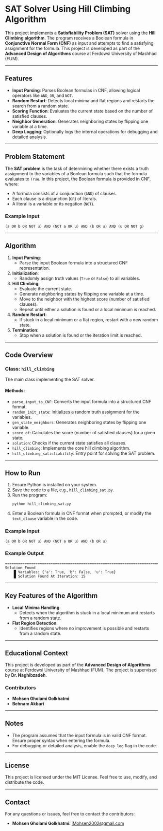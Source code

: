 # SAT Solver Using Hill Climbing Algorithm

This project implements a **Satisfiability Problem (SAT)** solver using the **Hill Climbing algorithm**. The program receives a Boolean formula in **Conjunctive Normal Form (CNF)** as input and attempts to find a satisfying assignment for the formula. This project is developed as part of the **Advanced Design of Algorithms** course at Ferdowsi University of Mashhad (FUM).

---

## Features

-   **Input Parsing**: Parses Boolean formulas in CNF, allowing logical operators like `AND`, `OR`, and `NOT`.
-   **Random Restart**: Detects local minima and flat regions and restarts the search from a random state.
-   **Scoring Function**: Evaluates the current state based on the number of satisfied clauses.
-   **Neighbor Generation**: Generates neighboring states by flipping one variable at a time.
-   **Deep Logging**: Optionally logs the internal operations for debugging and detailed analysis.

---

## Problem Statement

The **SAT problem** is the task of determining whether there exists a truth assignment to the variables of a Boolean formula such that the formula evaluates to `True`. In this project, the Boolean formula is provided in CNF, where:

-   A formula consists of a conjunction (`AND`) of clauses.
-   Each clause is a disjunction (`OR`) of literals.
-   A literal is a variable or its negation (`NOT`).

### Example Input

```text
(a OR b OR NOT u) AND (NOT a OR u) AND (b OR u) AND (u OR NOT g)
```

---

## Algorithm

1. **Input Parsing**:
    - Parse the input Boolean formula into a structured CNF representation.
2. **Initialization**:
    - Randomly assign truth values (`True` or `False`) to all variables.
3. **Hill Climbing**:
    - Evaluate the current state.
    - Generate neighboring states by flipping one variable at a time.
    - Move to the neighbor with the highest score (number of satisfied clauses).
    - Repeat until either a solution is found or a local minimum is reached.
4. **Random Restart**:
    - If stuck in a local minimum or a flat region, restart with a new random state.
5. **Termination**:
    - Stop when a solution is found or the iteration limit is reached.

---

## Code Overview

### Class: `hill_climbing`

The main class implementing the SAT solver.

#### Methods:

-   `parse_input_to_CNF`: Converts the input formula into a structured CNF format.
-   `random_init_state`: Initializes a random truth assignment for the variables.
-   `gen_state_neighbors`: Generates neighboring states by flipping one variable.
-   `score_of`: Calculates the score (number of satisfied clauses) for a given state.
-   `solution`: Checks if the current state satisfies all clauses.
-   `hill_climbing`: Implements the core hill climbing algorithm.
-   `hill_climbing_satisfiability`: Entry point for solving the SAT problem.

---

## How to Run

1. Ensure Python is installed on your system.
2. Save the code to a file, e.g., `hill_climbing_sat.py`.
3. Run the program:
    ```bash
    python hill_climbing_sat.py
    ```
4. Enter a Boolean formula in CNF format when prompted, or modify the `text_clause` variable in the code.

### Example Input

```text
(a OR b OR NOT u) AND (NOT a OR u) AND (b OR u)
```

### Example Output

```text
====================================================================================================
Solution Found
	█ Variables: {'a': True, 'b': False, 'u': True}
	█ Solution Found At Iteration: 15
```

---

## Key Features of the Algorithm

-   **Local Minima Handling**:
    -   Detects when the algorithm is stuck in a local minimum and restarts from a random state.
-   **Flat Region Detection**:
    -   Identifies regions where no improvement is possible and restarts from a random state.

---

## Educational Context

This project is developed as part of the **Advanced Design of Algorithms** course at Ferdowsi University of Mashhad (FUM). The project is supervised by **Dr. Naghibzadeh**.

### Contributors

-   **Mohsen Gholami Golkhatmi**
-   **Behnam Akbari**

---

## Notes

-   The program assumes that the input formula is in valid CNF format. Ensure proper syntax when entering the formula.
-   For debugging or detailed analysis, enable the `deep_log` flag in the code.

---

## License

This project is licensed under the MIT License. Feel free to use, modify, and distribute the code.

---

## Contact

For any questions or issues, feel free to contact the contributors:

-   **Mohsen Gholami Golkhatmi**: iMohsen2002@gmail.com
